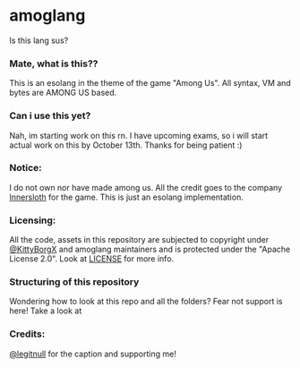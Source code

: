 # amoglang

Is this lang sus?

### Mate, what is this??

This is an esolang in the theme of the game "Among Us". All syntax, VM and bytes are AMONG US based.

### Can i use this yet?

Nah, im starting work on this rn. I have upcoming exams, so i will start actual work on this by October 13th. Thanks for being patient :)

### Notice:

I do not own nor have made among us. All the credit goes to the company [Innersloth](https://www.innersloth.com/) for the game. This is just an esolang implementation.

### Licensing:

All the code, assets in this repository are subjected to copyright under [@KittyBorgX](https://github.com/KittyBorgX) and amoglang maintainers and is protected under the "Apache License 2.0". Look at [LICENSE](https://github.com/KittyBorgX/amoglang/blob/main/LICENSE) for more info.

### Structuring of this repository

Wondering how to look at this repo and all the folders? Fear not support is here!
Take a look at []()

### Credits:

[@legitnull](https://github.com/legitnull) for the caption and supporting me!
